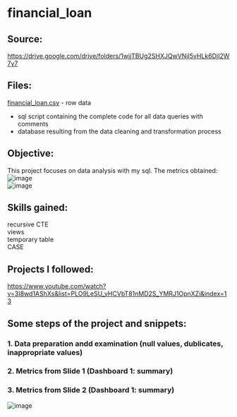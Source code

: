 # financial_loan
## Source:  
https://drive.google.com/drive/folders/1wjjTBUg2SHXJQwVNjI5vHLk6DjI2W7y7

## Files:  
[financial_loan.csv](https://github.com/boudzela/sql/blob/ea22ea97aa76d97af782f0702f68c24defe3851f/financial_loan/financial_loan.csv) - row data
- sql script containing the complete code for all data queries with comments
- database resulting from the data cleaning and transformation process

## Objective:  
This project focuses on data analysis with my sql. The metrics obtained:
![image](https://github.com/user-attachments/assets/51b8257f-feca-4f84-a7fd-83d30132a8f3)  
![image](https://github.com/user-attachments/assets/319f3b73-8a4e-406f-bbb4-26217627f0ea)



## Skills gained: 
recursive CTE   
views   
temporary table  
CASE  

## Projects I followed:  
https://www.youtube.com/watch?v=3I8wd1AShXs&list=PLO9LeSU_vHCVbT81nMD2S_YMRJ1OpnXZi&index=13 

## Some steps of the project and snippets: 

### 1. Data preparation andd examination (null values, dublicates, inappropriate values) 
### 2. Metrics from Slide 1 (Dashboard 1: summary) 



### 3. Metrics from Slide 2 (Dashboard 1: summary) 


![image](https://github.com/user-attachments/assets/12520659-6973-4d46-a779-3c4c9e0a0e10)

